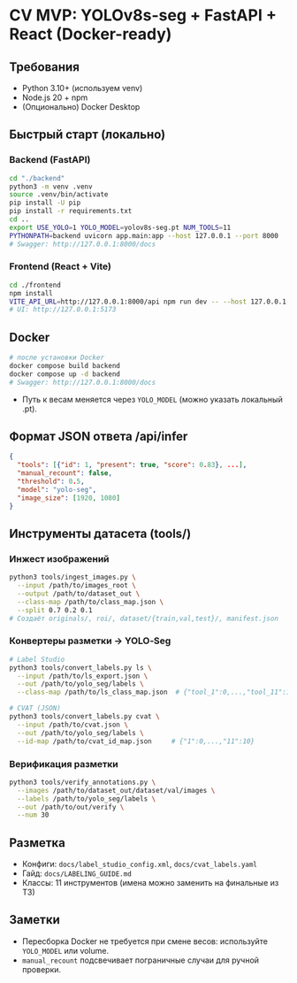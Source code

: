 # CV MVP: YOLOv8s-seg + FastAPI + React (Docker-ready)

## Требования
- Python 3.10+ (используем venv)
- Node.js 20 + npm
- (Опционально) Docker Desktop

## Быстрый старт (локально)
### Backend (FastAPI)
```bash
cd "./backend"
python3 -m venv .venv
source .venv/bin/activate
pip install -U pip
pip install -r requirements.txt
cd ..
export USE_YOLO=1 YOLO_MODEL=yolov8s-seg.pt NUM_TOOLS=11
PYTHONPATH=backend uvicorn app.main:app --host 127.0.0.1 --port 8000
# Swagger: http://127.0.0.1:8000/docs
```

### Frontend (React + Vite)
```bash
cd ./frontend
npm install
VITE_API_URL=http://127.0.0.1:8000/api npm run dev -- --host 127.0.0.1
# UI: http://127.0.0.1:5173
```

## Docker
```bash
# после установки Docker
docker compose build backend
docker compose up -d backend
# Swagger: http://127.0.0.1:8000/docs
```
- Путь к весам меняется через `YOLO_MODEL` (можно указать локальный .pt).

## Формат JSON ответа /api/infer
```json
{
  "tools": [{"id": 1, "present": true, "score": 0.83}, ...],
  "manual_recount": false,
  "threshold": 0.5,
  "model": "yolo-seg",
  "image_size": [1920, 1080]
}
```

## Инструменты датасета (tools/)
### Инжест изображений
```bash
python3 tools/ingest_images.py \
  --input /path/to/images_root \
  --output /path/to/dataset_out \
  --class-map /path/to/class_map.json \
  --split 0.7 0.2 0.1
# Создаёт originals/, roi/, dataset/{train,val,test}/, manifest.json
```

### Конвертеры разметки → YOLO‑Seg
```bash
# Label Studio
python3 tools/convert_labels.py ls \
  --input /path/to/ls_export.json \
  --out /path/to/yolo_seg/labels \
  --class-map /path/to/ls_class_map.json  # {"tool_1":0,...,"tool_11":10}

# CVAT (JSON)
python3 tools/convert_labels.py cvat \
  --input /path/to/cvat.json \
  --out /path/to/yolo_seg/labels \
  --id-map /path/to/cvat_id_map.json     # {"1":0,...,"11":10}
```

### Верификация разметки
```bash
python3 tools/verify_annotations.py \
  --images /path/to/dataset_out/dataset/val/images \
  --labels /path/to/yolo_seg/labels \
  --out /path/to/out/verify \
  --num 30
```

## Разметка
- Конфиги: `docs/label_studio_config.xml`, `docs/cvat_labels.yaml`
- Гайд: `docs/LABELING_GUIDE.md`
- Классы: 11 инструментов (имена можно заменить на финальные из ТЗ)

## Заметки
- Пересборка Docker не требуется при смене весов: используйте `YOLO_MODEL` или volume.
- `manual_recount` подсвечивает пограничные случаи для ручной проверки.
